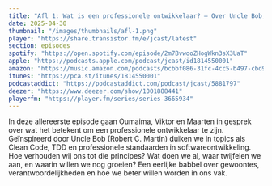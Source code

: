 ```yaml
---
title: "Afl 1: Wat is een professionele ontwikkelaar? – Over Uncle Bob, zelfreflectie en groei als developer"
date: 2025-04-30
thumbnail: "/images/thumbnails/afl-1.png"
player: "https://share.transistor.fm/e/jcast/latest"
section: episodes
spotify: "https://open.spotify.com/episode/2m7BvwooZHogWkn3sX3UaT"
apple: "https://podcasts.apple.com/podcast/jcast/id1814550001"
amazon: "https://music.amazon.com/podcasts/bcbbf086-31fc-4cc5-b497-cbd9600ae48f"         
itunes: "https://pca.st/itunes/1814550001"
podcastaddict: "https://podcastaddict.com/podcast/jcast/5881797"
deezer: "https://www.deezer.com/show/1001888441"
playerfm: "https://player.fm/series/series-3665934"
---
```

In deze allereerste episode gaan Oumaima, Viktor en Maarten in gesprek over wat het betekent om een professionele ontwikkelaar te zijn.
Geïnspireerd door Uncle Bob (Robert C. Martin) duiken we in topics als Clean Code, TDD en professionele standaarden in softwareontwikkeling. 
Hoe verhouden wij ons tot die principes? Wat doen we al, waar twijfelen we aan, en waarin willen we nog groeien? 
Een eerlijke babbel over gewoontes, verantwoordelijkheden en hoe we beter willen worden in ons vak.
